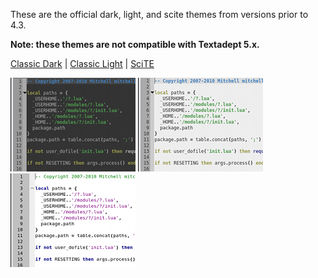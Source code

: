 These are the official dark, light, and scite themes from versions prior to 4.3.

**Note: these themes are not compatible with Textadept 5.x.**

[Classic Dark](ClassicThemes/classic-dark-theme.zip) |
[Classic Light](ClassicThemes/classic-light-theme.zip) |
[SciTE](ClassicThemes/scite-theme.zip)

![Classic Dark](ClassicThemes/classicdarktheme.png)
![Classic Light](ClassicThemes/classiclighttheme.png)
![SciTE](ClassicThemes/scitetheme.png)
